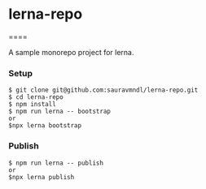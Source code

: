 # lerna-repo
====

A sample monorepo project for lerna.

### Setup

```console
$ git clone git@github.com:sauravmndl/lerna-repo.git
$ cd lerna-repo
$ npm install
$ npm run lerna -- bootstrap
or
$npx lerna bootstrap
```

### Publish

```console
$ npm run lerna -- publish
or
$npx lerna publish
```
